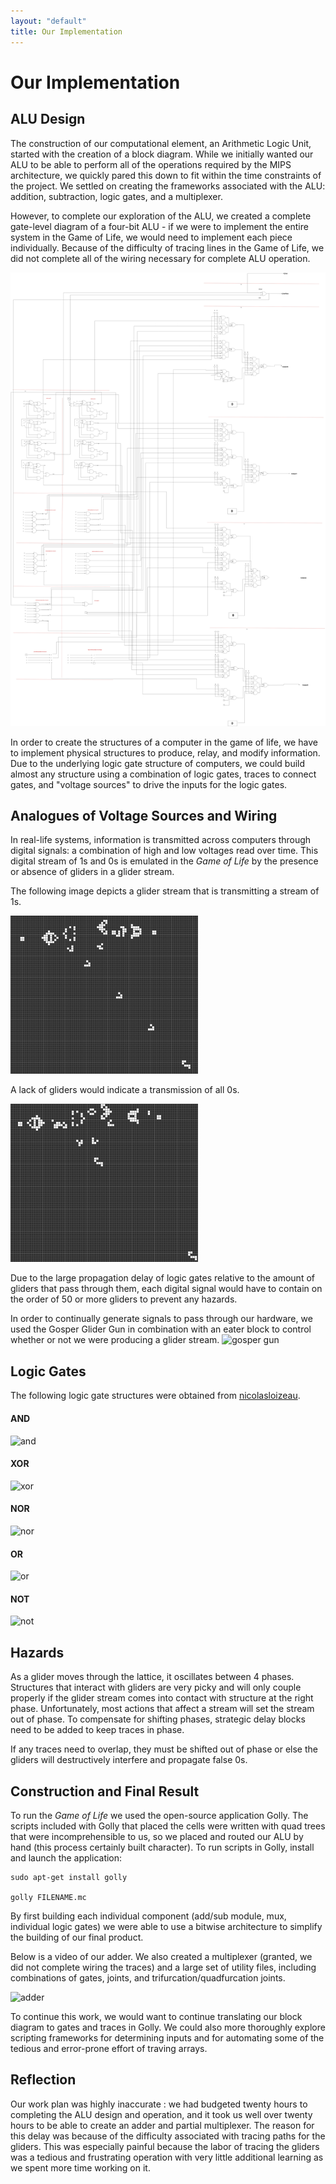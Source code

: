 ```yaml
---
layout: "default"
title: Our Implementation
---
```

# Our Implementation

## ALU Design
The construction of our computational element, an Arithmetic Logic Unit, started with the creation of a block diagram. While we initially wanted our ALU to be able to perform all of the operations required by the MIPS architecture, we quickly pared this down to fit within the time constraints of the project. We settled on creating the frameworks associated with the ALU: addition, subtraction, logic gates, and a multiplexer.

However, to complete our exploration of the ALU, we created a complete gate-level diagram of a four-bit ALU - if we were to implement the entire system in the Game of Life, we would need to implement each piece individually. Because of the difficulty of tracing lines in the Game of Life, we did not complete all of the wiring necessary for complete ALU operation.

![ALU](images/ALU.jpg)

 In order to create the structures of a computer in the game of life, we have to implement physical structures to produce, relay, and modify information. Due to the underlying logic gate structure of computers, we could build almost any structure using a combination of logic gates, traces to connect gates, and "voltage sources" to drive the inputs for the logic gates.
 
## Analogues of Voltage Sources and Wiring
 In real-life systems, information is transmitted across computers through digital signals: a combination of high and low voltages read over time. This digital stream of 1s and 0s is emulated in the *Game of Life* by the presence or absence of gliders in a glider stream.

 The following image depicts a glider stream that is transmitting a stream of 1s.

 ![stream of gliders](images/wire_1_small.png)

 A lack of gliders would indicate a transmission of all 0s.

 ![stream of 0s](images/wire_0_small.png)

Due to the large propagation delay of logic gates relative to the amount of gliders that pass through them, each digital signal would have to contain on the order of 50 or more gliders to prevent any hazards.

In order to continually generate signals to pass through our hardware, we used the Gosper Glider Gun in combination with an eater block to control whether or not we were producing a glider stream.
![gosper gun](https://upload.wikimedia.org/wikipedia/en/5/5d/Gosper_glider_gun_with_grid.gif)

## Logic Gates
The following logic gate structures were obtained from [nicolasloizeau](https://github.com/nicolasloizeau/gol-computer).

#### AND
![and](https://media.giphy.com/media/3o9bOTdPSw3qG1Z9od/giphy.gif)

#### XOR
![xor](https://media.giphy.com/media/iMCj4EgPkQOvetoPuV/giphy.gif)

#### NOR
![nor](https://media.giphy.com/media/182tC6OM2QTsCUuKrl/giphy.gif)

#### OR
![or](https://media.giphy.com/media/55vEeqLRbo1sNs0EkF/giphy.gif)

#### NOT
![not](https://media.giphy.com/media/RMdfum2JITUn9AquCp/giphy.gif)

## Hazards
As a glider moves through the lattice, it oscillates between 4 phases. Structures that interact with gliders are very picky and will only couple properly if the glider stream comes into contact with structure at the right phase. Unfortunately, most actions that affect a stream will set the stream out of phase. To compensate for shifting phases, strategic delay blocks need to be added to keep traces in phase. 

If any traces need to overlap, they must be shifted out of phase or else the gliders will destructively interfere and propagate false 0s.

## Construction and Final Result
To run the *Game of Life* we used the open-source application Golly. The scripts included with Golly that placed the cells were written with quad trees that were incomprehensible to us, so we placed and routed our ALU by hand (this process certainly built character). To run scripts in Golly, install and launch the application:

```
sudo apt-get install golly

golly FILENAME.mc
```

By first building each individual component (add/sub module, mux, individual logic gates) we were able to use a bitwise architecture to simplify the building of our final product.

Below is a video of our adder. We also created a multiplexer (granted, we did not complete wiring the traces) and a large set of utility files, including  combinations of gates, joints, and trifurcation/quadfurcation joints.

![adder](https://media.giphy.com/media/fxIcB5FKMyZQEVQglI/giphy.gif)


To continue this work, we would want to continue translating our block diagram to gates and traces in Golly. We could also more thoroughly explore scripting frameworks for determining inputs and for automating some of the tedious and error-prone effort of traving arrays.


## Reflection
Our work plan was highly inaccurate : we had budgeted twenty hours to completing the ALU design and operation, and it took us well over twenty hours to be able to create an adder and partial multiplexer. The reason for this delay was because of the difficulty associated with tracing paths for the gliders. This was especially painful because the labor of tracing the gliders was a tedious and frustrating operation with very little additional learning as we spent more time working on it.
